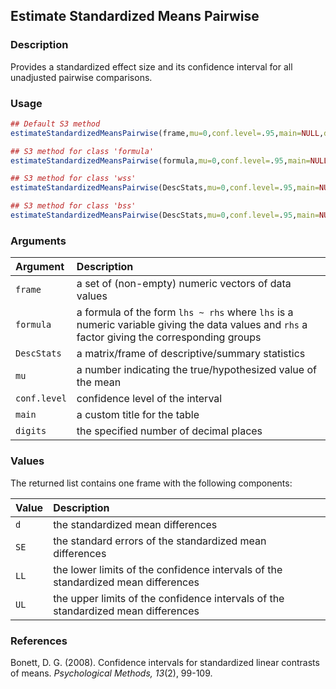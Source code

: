 ## Estimate Standardized Means Pairwise

### Description

Provides a standardized effect size and its confidence interval for all unadjusted pairwise comparisons.

### Usage

```r
## Default S3 method
estimateStandardizedMeansPairwise(frame,mu=0,conf.level=.95,main=NULL,digits=3)

## S3 method for class 'formula'
estimateStandardizedMeansPairwise(formula,mu=0,conf.level=.95,main=NULL,digits=3)

## S3 method for class 'wss'
estimateStandardizedMeansPairwise(DescStats,mu=0,conf.level=.95,main=NULL,digits=3)

## S3 method for class 'bss'
estimateStandardizedMeansPairwise(DescStats,mu=0,conf.level=.95,main=NULL,digits=3)
```

### Arguments

Argument | Description
:-- | :--
```frame``` | a set of (non-empty) numeric vectors of data values
```formula``` | a formula of the form `lhs ~ rhs` where `lhs` is a numeric variable giving the data values and `rhs` a factor giving the corresponding groups
```DescStats``` | a matrix/frame of descriptive/summary statistics
```mu``` | a number indicating the true/hypothesized value of the mean
```conf.level``` | confidence level of the interval
```main``` | a custom title for the table
```digits``` | the specified number of decimal places

### Values

The returned list contains one frame with the following components:

Value | Description
:-- | :--
```d``` | the standardized mean differences
```SE``` | the standard errors of the standardized mean differences
```LL``` | the lower limits of the confidence intervals of the standardized mean differences
```UL``` | the upper limits of the confidence intervals of the standardized mean differences

### References

Bonett, D. G. (2008). Confidence intervals for standardized linear contrasts of means. *Psychological Methods, 13*(2), 99-109.
